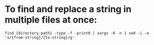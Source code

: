 # To find and replace a string in multiple files at once:

`find {directory-path} -type -f -print0 | xargs -0 -n 1 sed -i -e 's/{from-string}/{to-string}/g'`
